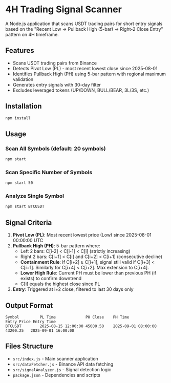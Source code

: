 # 4H Trading Signal Scanner

A Node.js application that scans USDT trading pairs for short entry signals based on the "Recent Low → Pullback High (5-bar) → Right-2 Close Entry" pattern on 4H timeframe.

## Features

- Scans USDT trading pairs from Binance
- Detects Pivot Low (PL) - most recent lowest close since 2025-08-01
- Identifies Pullback High (PH) using 5-bar pattern with regional maximum validation
- Generates entry signals with 30-day filter
- Excludes leveraged tokens (UP/DOWN, BULL/BEAR, 3L/3S, etc.)

## Installation

```bash
npm install
```

## Usage

### Scan All Symbols (default: 20 symbols)
```bash
npm start
```

### Scan Specific Number of Symbols
```bash
npm start 50
```

### Analyze Single Symbol
```bash
npm start BTCUSDT
```

## Signal Criteria

1. **Pivot Low (PL)**: Most recent lowest price (Low) since 2025-08-01 00:00:00 UTC
2. **Pullback High (PH)**: 5-bar pattern where:
   - Left 2 bars: C[i-2] < C[i-1] < C[i] (strictly increasing)
   - Right 2 bars: C[i+1] < C[i] and C[i+2] < C[i+1] (consecutive decline)
   - **Containment Rule**: If C[i+2] ≥ C[i+1], signal still valid if C[i+3] < C[i+1]. Similarly for C[i+4] < C[i+2]. Max extension to C[i+4].
   - **Lower High Rule**: Current PH must be lower than previous PH (if exists) to confirm downtrend
   - C[i] equals the highest close since PL
3. **Entry**: Triggered at i+2 close, filtered to last 30 days only

## Output Format

```
Symbol         PL Time             PH Close    PH Time             Entry Price Entry Time
BTCUSDT        2025-08-15 12:00:00 45000.50    2025-09-01 08:00:00 43200.25   2025-09-01 16:00:00
```

## Files Structure

- `src/index.js` - Main scanner application
- `src/dataFetcher.js` - Binance API data fetching
- `src/signalAnalyzer.js` - Signal detection logic
- `package.json` - Dependencies and scripts